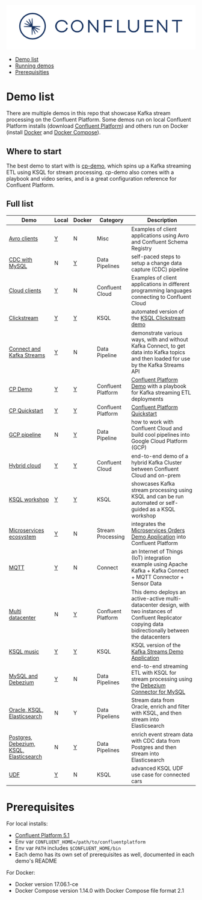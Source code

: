 ![image](images/confluent-logo-300-2.png)

* [Demo list](#demo-list)
* [Running demos](#running-demos)
* [Prerequisities](#prerequisites)


# Demo list

There are multiple demos in this repo that showcase Kafka stream processing on the Confluent Platform.
Some demos run on local Confluent Platform installs (download [Confluent Platform](https://www.confluent.io/download/)) and others run on Docker (install [Docker](https://docs.docker.com/install/) and [Docker Compose](https://docs.docker.com/compose/install/)).

## Where to start

The best demo to start with is [cp-demo](https://github.com/confluentinc/cp-demo), which spins up a Kafka streaming ETL using KSQL for stream processing.
cp-demo also comes with a playbook and video series, and is a great configuration reference for Confluent Platform.


## Full list

| Demo                                       | Local | Docker | Category | Description 
| ------------------------------------------ | ----- | ------ | -------- | ---------------------------------------------------------------------------
| [Avro clients](clients/README.md)               |   [Y](clients/README.md)   |   N    | Misc | Examples of client applications using Avro and Confluent Schema Registry
| [CDC with MySQL](https://github.com/confluentinc/demo-scene/blob/master/no-more-silos-mysql/demo_no-more-silos.adoc) | N | [Y](https://github.com/confluentinc/demo-scene/blob/master/no-more-silos-mysql/demo_no-more-silos.adoc) | Data Pipelines | self-paced steps to setup a change data capture (CDC) pipeline
| [Cloud clients](clients/cloud/README.md)                 |   [Y](clients/cloud/README.md)   |   N    | Confluent Cloud | Examples of client applications in different programming languages connecting to Confluent Cloud
| [Clickstream](clickstream/README.md)       |   [Y](clickstream/README.md)   |   [Y](https://docs.confluent.io/current/ksql/docs/tutorials/clickstream-docker.html#ksql-clickstream-docker)    | KSQL | automated version of the [KSQL Clickstream demo](https://docs.confluent.io/current/ksql/docs/tutorials/clickstream-docker.html#ksql-clickstream-docker)
| [Connect and Kafka Streams](connect-streams-pipeline/README.md) |   [Y](connect-streams-pipeline/README.md)   |   N    | Data Pipeline | demonstrate various ways, with and without Kafka Connect, to get data into Kafka topics and then loaded for use by the Kafka Streams API
| [CP Demo](wikipedia/README.md)           |   [Y](wikipedia/README.md)   |   [Y](https://github.com/confluentinc/cp-demo)    | Confluent Platform | [Confluent Platform Demo](https://docs.confluent.io/current/tutorials/cp-demo/docs/index.html) with a playbook for Kafka streaming ETL deployments
| [CP Quickstart](pageviews/README.md)           |   [Y](pageviews/README.md)   |   [Y](https://docs.confluent.io/current/quickstart/ce-docker-quickstart.html#ce-docker-quickstart)    | Confluent Platform | [Confluent Platform Quickstart](https://docs.confluent.io/current/quickstart.html)
| [GCP pipeline](https://github.com/confluentinc/demo-scene/blob/master/gcp-pipeline/README.adoc) | N | [Y](https://github.com/confluentinc/demo-scene/blob/master/gcp-pipeline/README.adoc) | Data Pipeline | how to work with Confluent Cloud  and build cool pipelines into Google Cloud Platform (GCP)
| [Hybrid cloud](ccloud/README.md)                 |   [Y](ccloud/README.md)   |   [Y](ccloud/README.md)    | Confluent Cloud | end-to-end demo of a hybrid Kafka Cluster between Confluent Cloud and on-prem
| [KSQL workshop](ksql-workshop/README.md)   |   [Y](ksql-workshop/README.md)   |   [Y](ksql-workshop/README.md)    | KSQL | showcases Kafka stream processing using KSQL and can be run automated or self-guided as a KSQL workshop
| [Microservices ecosystem](microservices-orders/README.md) |   [Y](microservices-orders/README.md)   |   N    | Stream Processing | integrates the [Microservices Orders Demo Application](https://github.com/confluentinc/kafka-streams-examples/tree/5.1.0-post/src/main/java/io/confluent/examples/streams/microservices) into Confluent Platform
| [MQTT](https://github.com/confluentinc/demo-scene/blob/master/mqtt-connect-connector-demo/README.md) | [Y](https://github.com/confluentinc/demo-scene/blob/master/mqtt-connect-connector-demo/README.md) | N | Connect | an Internet of Things (IoT) integration example using Apache Kafka + Kafka Connect + MQTT Connector + Sensor Data
| [Multi datacenter](https://github.com/confluentinc/cp-docker-images/tree/5.1.1-post/examples/multi-datacenter) | N | [Y](https://github.com/confluentinc/cp-docker-images/tree/5.1.1-post/examples/multi-datacenter) | Confluent Platform | This demo deploys an active-active multi-datacenter design, with two instances of Confluent Replicator copying data bidirectionally between the datacenters
| [KSQL music](music/README.md)                   |   [Y](music/README.md)   |   [Y](music/README.md)    | KSQL | KSQL version of the [Kafka Streams Demo Application](https://docs.confluent.io/current/streams/kafka-streams-examples/docs/index.html)
| [MySQL and Debezium](mysql-debezium/README.md) |   [Y](mysql-debezium/README.md)   |   N    | Data Pipelines | end-to-end streaming ETL with KSQL for stream processing using the [Debezium Connector for MySQL](http://debezium.io/docs/connectors/mysql/)
| [Oracle, KSQL, Elasticsearch](https://github.com/confluentinc/demo-scene/blob/master/oracle-ksql-elasticsearch/oracle-ksql-elasticsearch-docker.adoc) |   N   |   Y    | Data Pipeliens | Stream data from Oracle, enrich and filter with KSQL, and then stream into Elasticsearch
| [Postgres, Debezium, KSQL, Elasticsearch](postgres-debezium-ksql-elasticsearch/README.md) |   N   |   [Y](postgres-debezium-ksql-elasticsearch/README.md)    | Data Pipelines | enrich event stream data with CDC data from Postgres and then stream into Elasticsearch
| [UDF](https://github.com/confluentinc/demo-scene/blob/master/ksql-udf-advanced-example/README.md) | [Y](https://github.com/confluentinc/demo-scene/blob/master/ksql-udf-advanced-example/README.md) | N | KSQL | advanced KSQL UDF use case for connected cars


# Prerequisites

For local installs:

* [Confluent Platform 5.1](https://www.confluent.io/download/)
* Env var `CONFLUENT_HOME=/path/to/confluentplatform`
* Env var `PATH` includes `$CONFLUENT_HOME/bin`
* Each demo has its own set of prerequisites as well, documented in each demo's README

For Docker:

* Docker version 17.06.1-ce
* Docker Compose version 1.14.0 with Docker Compose file format 2.1
